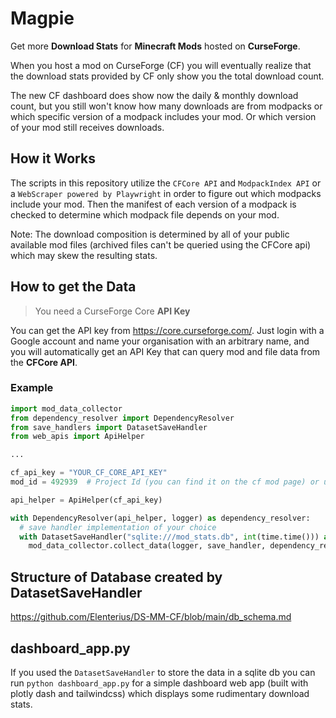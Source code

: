# Magpie
Get more **Download Stats** for **Minecraft Mods** hosted on **CurseForge**.

When you host a mod on CurseForge (CF) you will eventually realize that the download stats provided by CF
only show you the total download count.

The new CF dashboard does show now the daily & monthly download count, but you still won't
know how many downloads are from modpacks or which specific version of a modpack includes your mod.
Or which version of your mod still receives downloads.

## How it Works
The scripts in this repository utilize the `CFCore API` and `ModpackIndex API` or a `WebScraper powered by Playwright` in order to figure out which modpacks include your mod. 
Then the manifest of each version of a modpack is checked to determine which modpack file depends on your mod.

Note: The download composition is determined by all of your public available mod files 
(archived files can't be queried using the CFCore api) which may skew the resulting stats.

## How to get the Data
> You need a CurseForge Core **API Key**

You can get the API key from https://core.curseforge.com/. 
Just login with a Google account and name your organisation with an arbitrary name, and you will automatically
get an API Key that can query mod and file data from the **CFCore API**.

### Example
```Python
import mod_data_collector
from dependency_resolver import DependencyResolver
from save_handlers import DatasetSaveHandler
from web_apis import ApiHelper

...

cf_api_key = "YOUR_CF_CORE_API_KEY"
mod_id = 492939  # Project Id (you can find it on the cf mod page) or use the CFCoreAPI to search for the mod by name

api_helper = ApiHelper(cf_api_key)

with DependencyResolver(api_helper, logger) as dependency_resolver:
  # save handler implementation of your choice
  with DatasetSaveHandler("sqlite:///mod_stats.db", int(time.time())) as save_handler:
    mod_data_collector.collect_data(logger, save_handler, dependency_resolver, api_helper, mod_id)
```

## Structure of Database created by DatasetSaveHandler
https://github.com/Elenterius/DS-MM-CF/blob/main/db_schema.md

## dashboard_app.py
If you used the `DatasetSaveHandler` to store the data in a sqlite db you can run `python dashboard_app.py` for a simple dashboard web app (built with plotly dash and tailwindcss)
which displays some rudimentary download stats.

